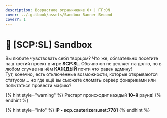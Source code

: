 ```yaml
---
description: Возрастное ограничение 0+ | FF:ON
cover: ../.gitbook/assets/Sandbox Banner Second
coverY: 1
---
```


# 🎀 \[SCP:SL] Sandbox

Вы любите чувствовать себя творцом? Что же, обязательно посетите наш третий проект в игре **SCP:SL**. Обычно он не цепляет на долго, но в любом случае на нём **КАЖДЫЙ** почти что равен админу!\
Тут, конечно, есть отключённые возможности, которые открываются статусом... но где ещё вы сможете сломать сервер фонариками или попытаться провести мафию?

{% hint style="warning" %}
Рестарт происходит каждый **10-й** раунд!
{% endhint %}

{% hint style="info" %}
**IP - scp.cauterizers.net:7781**
{% endhint %}

